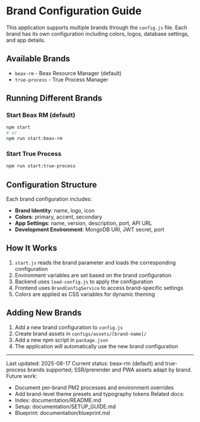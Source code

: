 # Brand Configuration Guide

This application supports multiple brands through the `config.js` file. Each brand has its own configuration including colors, logos, database settings, and app details.

## Available Brands

- `beax-rm` - Beax Resource Manager (default)
- `true-process` - True Process Manager

## Running Different Brands

### Start Beax RM (default)
```bash
npm start
# or
npm run start:beax-rm
```

### Start True Process
```bash
npm run start:true-process
```

## Configuration Structure

Each brand configuration includes:

- **Brand Identity**: name, logo, icon
- **Colors**: primary, accent, secondary
- **App Settings**: name, version, description, port, API URL
- **Development Environment**: MongoDB URI, JWT secret, port

## How It Works

1. `start.js` reads the brand parameter and loads the corresponding configuration
2. Environment variables are set based on the brand configuration
3. Backend uses `load-config.js` to apply the configuration
4. Frontend uses `BrandConfigService` to access brand-specific settings
5. Colors are applied as CSS variables for dynamic theming

## Adding New Brands

1. Add a new brand configuration to `config.js`
2. Create brand assets in `configs/assets/[brand-name]/`
3. Add a new npm script in `package.json`
4. The application will automatically use the new brand configuration

---
Last updated: 2025-08-17
Current status: beax-rm (default) and true-process brands supported; SSR/prerender and PWA assets adapt by brand.
Future work:
- Document per-brand PM2 processes and environment overrides
- Add brand-level theme presets and typography tokens
Related docs:
- Index: documentation/README.md
- Setup: documentation/SETUP_GUIDE.md
- Blueprint: documentation/blueprint.md
